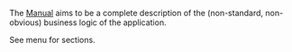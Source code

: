 The [Manual](#) aims to be a complete description of the (non-standard, non-obvious)
business logic of the application.

See menu for sections.
